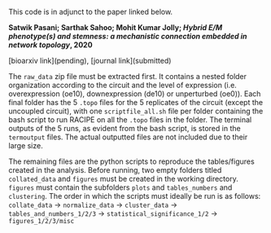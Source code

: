 This code is in adjunct to the paper linked below.

**Satwik Pasani; Sarthak Sahoo; Mohit Kumar Jolly; *Hybrid E/M phenotype(s) and stemness:
a mechanistic connection embedded in network topology*, 2020**

[bioarxiv link]\(pending\), [journal link]\(submitted\)

The `raw_data` zip file must be extracted first. It contains a nested folder organization according to the circuit and the level of expression (i.e. overexpression (oe10), downexpression (de10) or unperturbed (oe0)). Each final folder has the 5 `.topo` files for the 5 replicates of the circuit (except the uncoupled circuit), with one `scriptfile_all.sh` file per folder containing the bash script to run RACIPE on all the `.topo` files in the folder. The terminal outputs of the 5 runs, as evident from the bash script, is stored in the `termoutput` files. The actual outputted files are not included due to their large size.

The remaining files are the python scripts to reproduce the tables/figures created in the analysis. Before running, two empty folders titled `collated_data` and `figures` must be created in the working directory. `figures` must contain the subfolders `plots` and `tables_numbers` and `clustering`. The order in which the scripts must ideally be run is as follows: `collate_data` -> `normalize_data` -> `cluster_data` -> `tables_and_numbers_1/2/3` -> `statistical_significance_1/2` -> `figures_1/2/3/misc`

